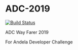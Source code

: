 # ADC-2019
[![Build Status](https://travis-ci.com/fezzopro/ADC-2019.svg?branch=bg-fixing-bugs-of-wednesday-feedback-167784789)](https://travis-ci.com/fezzopro/ADC-2019)

ADC Way Farer 2019

For Andela Developer Challenge
